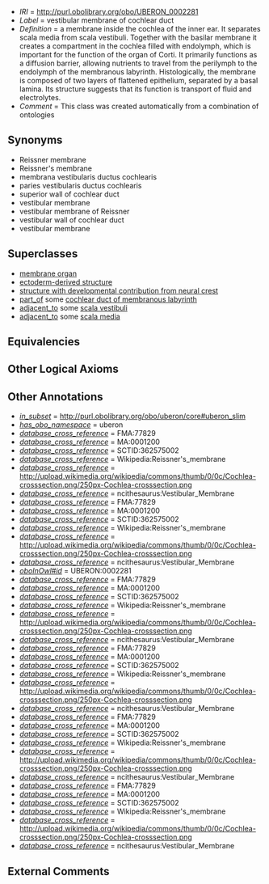  * *IRI* = http://purl.obolibrary.org/obo/UBERON_0002281
 * *Label* = vestibular membrane of cochlear duct
 * *Definition* = a membrane inside the cochlea of the inner ear. It separates scala media from scala vestibuli. Together with the basilar membrane it creates a compartment in the cochlea filled with endolymph, which is important for the function of the organ of Corti. It primarily functions as a diffusion barrier, allowing nutrients to travel from the perilymph to the endolymph of the membranous labyrinth. Histologically, the membrane is composed of two layers of flattened epithelium, separated by a basal lamina. Its structure suggests that its function is transport of fluid and electrolytes.
 * *Comment* = This class was created automatically from a combination of ontologies

## Synonyms

 * Reissner membrane
 * Reissner's membrane
 * membrana vestibularis ductus cochlearis
 * paries vestibularis ductus cochlearis
 * superior wall of cochlear duct
 * vestibular membrane
 * vestibular membrane of Reissner
 * vestibular wall of cochlear duct
 * vestibular membrane

## Superclasses

 * [membrane organ](../../UBERON/94/UBERON_0000094.md)
 * [ectoderm-derived structure](../../UBERON/21/UBERON_0004121.md)
 * [structure with developmental contribution from neural crest](../../UBERON/14/UBERON_0010314.md)
 * [part_of](../../BFO/50/BFO_0000050.md) some [cochlear duct of membranous labyrinth](../../UBERON/55/UBERON_0001855.md)
 * [adjacent_to](../../RO/20/RO_0002220.md) some [scala vestibuli](../../UBERON/63/UBERON_0001863.md)
 * [adjacent_to](../../RO/20/RO_0002220.md) some [scala media](../../UBERON/95/UBERON_0002295.md)

## Equivalencies


## Other Logical Axioms


## Other Annotations

 * *[in_subset](../../et/oboInOwl#inSubset.md)* = http://purl.obolibrary.org/obo/uberon/core#uberon_slim
 * *[has_obo_namespace](../../ce/oboInOwl#hasOBONamespace.md)* = uberon
 * *[database_cross_reference](../../ef/oboInOwl#hasDbXref.md)* = FMA:77829
 * *[database_cross_reference](../../ef/oboInOwl#hasDbXref.md)* = MA:0001200
 * *[database_cross_reference](../../ef/oboInOwl#hasDbXref.md)* = SCTID:362575002
 * *[database_cross_reference](../../ef/oboInOwl#hasDbXref.md)* = Wikipedia:Reissner's_membrane
 * *[database_cross_reference](../../ef/oboInOwl#hasDbXref.md)* = http://upload.wikimedia.org/wikipedia/commons/thumb/0/0c/Cochlea-crosssection.png/250px-Cochlea-crosssection.png
 * *[database_cross_reference](../../ef/oboInOwl#hasDbXref.md)* = ncithesaurus:Vestibular_Membrane
 * *[database_cross_reference](../../ef/oboInOwl#hasDbXref.md)* = FMA:77829
 * *[database_cross_reference](../../ef/oboInOwl#hasDbXref.md)* = MA:0001200
 * *[database_cross_reference](../../ef/oboInOwl#hasDbXref.md)* = SCTID:362575002
 * *[database_cross_reference](../../ef/oboInOwl#hasDbXref.md)* = Wikipedia:Reissner's_membrane
 * *[database_cross_reference](../../ef/oboInOwl#hasDbXref.md)* = http://upload.wikimedia.org/wikipedia/commons/thumb/0/0c/Cochlea-crosssection.png/250px-Cochlea-crosssection.png
 * *[database_cross_reference](../../ef/oboInOwl#hasDbXref.md)* = ncithesaurus:Vestibular_Membrane
 * *[oboInOwl#id](../../id/oboInOwl#id.md)* = UBERON:0002281
 * *[database_cross_reference](../../ef/oboInOwl#hasDbXref.md)* = FMA:77829
 * *[database_cross_reference](../../ef/oboInOwl#hasDbXref.md)* = MA:0001200
 * *[database_cross_reference](../../ef/oboInOwl#hasDbXref.md)* = SCTID:362575002
 * *[database_cross_reference](../../ef/oboInOwl#hasDbXref.md)* = Wikipedia:Reissner's_membrane
 * *[database_cross_reference](../../ef/oboInOwl#hasDbXref.md)* = http://upload.wikimedia.org/wikipedia/commons/thumb/0/0c/Cochlea-crosssection.png/250px-Cochlea-crosssection.png
 * *[database_cross_reference](../../ef/oboInOwl#hasDbXref.md)* = ncithesaurus:Vestibular_Membrane
 * *[database_cross_reference](../../ef/oboInOwl#hasDbXref.md)* = FMA:77829
 * *[database_cross_reference](../../ef/oboInOwl#hasDbXref.md)* = MA:0001200
 * *[database_cross_reference](../../ef/oboInOwl#hasDbXref.md)* = SCTID:362575002
 * *[database_cross_reference](../../ef/oboInOwl#hasDbXref.md)* = Wikipedia:Reissner's_membrane
 * *[database_cross_reference](../../ef/oboInOwl#hasDbXref.md)* = http://upload.wikimedia.org/wikipedia/commons/thumb/0/0c/Cochlea-crosssection.png/250px-Cochlea-crosssection.png
 * *[database_cross_reference](../../ef/oboInOwl#hasDbXref.md)* = ncithesaurus:Vestibular_Membrane
 * *[database_cross_reference](../../ef/oboInOwl#hasDbXref.md)* = FMA:77829
 * *[database_cross_reference](../../ef/oboInOwl#hasDbXref.md)* = MA:0001200
 * *[database_cross_reference](../../ef/oboInOwl#hasDbXref.md)* = SCTID:362575002
 * *[database_cross_reference](../../ef/oboInOwl#hasDbXref.md)* = Wikipedia:Reissner's_membrane
 * *[database_cross_reference](../../ef/oboInOwl#hasDbXref.md)* = http://upload.wikimedia.org/wikipedia/commons/thumb/0/0c/Cochlea-crosssection.png/250px-Cochlea-crosssection.png
 * *[database_cross_reference](../../ef/oboInOwl#hasDbXref.md)* = ncithesaurus:Vestibular_Membrane
 * *[database_cross_reference](../../ef/oboInOwl#hasDbXref.md)* = FMA:77829
 * *[database_cross_reference](../../ef/oboInOwl#hasDbXref.md)* = MA:0001200
 * *[database_cross_reference](../../ef/oboInOwl#hasDbXref.md)* = SCTID:362575002
 * *[database_cross_reference](../../ef/oboInOwl#hasDbXref.md)* = Wikipedia:Reissner's_membrane
 * *[database_cross_reference](../../ef/oboInOwl#hasDbXref.md)* = http://upload.wikimedia.org/wikipedia/commons/thumb/0/0c/Cochlea-crosssection.png/250px-Cochlea-crosssection.png
 * *[database_cross_reference](../../ef/oboInOwl#hasDbXref.md)* = ncithesaurus:Vestibular_Membrane

## External Comments

